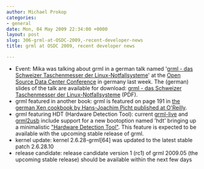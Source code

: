 ```yaml
---
author: Michael Prokop
categories:
- general
date: Mon, 04 May 2009 22:34:00 +0000
layout: post
slug: 306-grml-at-OSDC-2009,-recent-developer-news
title: grml at OSDC 2009, recent developer news

---
```

* Event: Mika was talking about grml in a german talk named '[grml \- das Schweizer Taschenmesser der Linux\-Notfallsysteme](http://www.netways.de/osdc/y2009/programm/v/grml/)' at the [Open Source Data Center Conference](http://www.netways.de/english/osdc/y2009/) in germany last week. The (german) slides of the talk are available for download: [grml \- das Schweizer Taschenmesser der Linux\-Notfallsysteme](http://grml.org/slides/grml-im-rechenzentrum_osdc09.pdf) (PDF).
* grml featured in another book: grml is featured on page 191 in [the german Xen cookbook by Hans\-Joachim Picht published at O'Reilly](http://www.oreilly.de/catalog/xenckbkger/index.html).
* grml featuring HDT (Hardware Detection Tool): current [grml\-live](http://grml.org/grml-live/) and [grml2usb](http://grml.org/grml2usb/) include support for a new bootoption named 'hdt' bringing up a minimalistic ["Hardware Detection Tool"](http://syslinux.zytor.com/wiki/index.php/Hdt_(Hardware_Detection_Tool)). This feature is expected to be available with the upcoming stable release of grml.
* kernel update: kernel 2\.6\.28\-grml\[64] was updated to the latest stable patch 2\.6\.28\.10
* release candidate: release candidate version 1 (rc1\) of grml 2009\.05 (the upcoming stable release) should be available within the next few days
